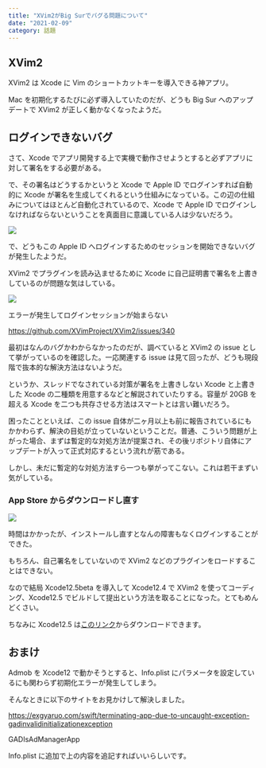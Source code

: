 ```yaml
---
title: "XVim2がBig Surでバグる問題について"
date: "2021-02-09"
category: 話題
---
```


## XVim2

XVim2 は Xcode に Vim のショートカットキーを導入できる神アプリ。

Mac を初期化するたびに必ず導入していたのだが、どうも Big Sur へのアップデートで XVim2 が正しく動かなくなったようだ。

## ログインできないバグ

さて、Xcode でアプリ開発する上で実機で動作させようとすると必ずアプリに対して署名をする必要がある。

で、その署名はどうするかというと Xcode で Apple ID でログインすれば自動的に Xcode が署名を生成してくれるという仕組みになっている。この辺の仕組みについてはほとんど自動化されているので、Xcode で Apple ID でログインしなければならないということを真面目に意識している人は少ないだろう。

![](https://pbs.twimg.com/media/EtiKSlvVIAY3Pge?format=jpg&name=large)

で、どうもこの Apple ID へログインするためのセッションを開始できないバグが発生したようだ。

XVim2 でプラグインを読み込ませるために Xcode に自己証明書で署名を上書きしているのが問題な気はしている。

![](https://pbs.twimg.com/media/EtiKWICVgAI2x7R?format=png&name=small)

エラーが発生してログインセッションが始まらない

https://github.com/XVimProject/XVim2/issues/340

最初はなんのバグかわからなかったのだが、調べていると XVim2 の issue として挙がっているのを確認した。一応関連する issue は見て回ったが、どうも現段階で抜本的な解決方法はないようだ。

というか、スレッドでなされている対策が署名を上書きしない Xcode と上書きした Xcode の二種類を用意するなどと解説されていたりする。容量が 20GB を超える Xcode を二つも共存させる方法はスマートとは言い難いだろう。

困ったことといえば、この issue 自体が二ヶ月以上も前に報告されているにもかかわらず、解決の目処が立っていないということだ。普通、こういう問題が上がった場合、まずは暫定的な対処方法が提案され、その後リポジトリ自体にアップデートが入って正式対応するという流れが筋である。

しかし、未だに暫定的な対処方法すら一つも挙がってこない。これは若干まずい気がしている。

### App Store からダウンロードし直す

![](https://pbs.twimg.com/media/EtlTyotUcAMvWFP?format=jpg&name=large)

時間はかかったが、インストールし直すとなんの障害もなくログインすることができた。

もちろん、自己署名をしていないので XVim2 などのプラグインをロードすることはできない。

なので結局 Xcode12.5beta を導入して Xcode12.4 で XVim2 を使ってコーディング、Xcode12.5 でビルドして提出という方法を取ることになった。とてもめんどくさい。

ちなみに Xcode12.5 は[このリンク](https://developer.apple.com/download/)からダウンロードできます。

## おまけ

Admob を Xcode12 で動かそうとすると、Info.plist にパラメータを設定しているにも関わらず初期化エラーが発生してしまう。

そんなときに以下のサイトをお見かけして解決しました。

https://exgyaruo.com/swift/terminating-app-due-to-uncaught-exception-gadinvalidinitializationexception

<key>GADIsAdManagerApp</key>
<true/>

Info.plist に追加で上の内容を追記すればいいらしいです。
